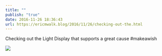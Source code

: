 ```yaml
---
title: ""
publish: "true"
date: 2016-11-26 18:36:43
url: https://ericmwalk.blog/2016/11/26/checking-out-the.html
---
```


Checking out the Light Display that supports a great cause #makeawish

![](https://ericmwalk.blog/uploads/2022/496b7a33db.jpg)